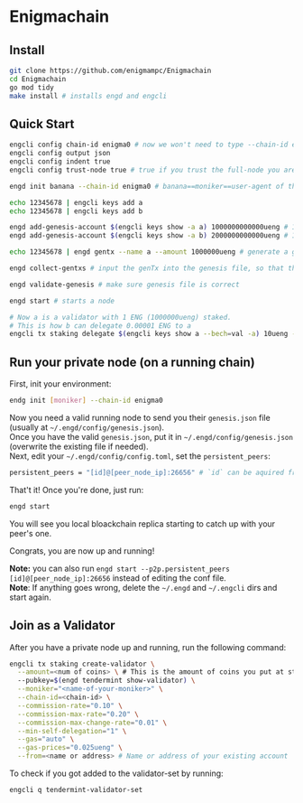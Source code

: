 # Enigmachain

## Install

```bash
git clone https://github.com/enigmampc/Enigmachain
cd Enigmachain
go mod tidy
make install # installs engd and engcli
```

## Quick Start

```bash
engcli config chain-id enigma0 # now we won't need to type --chain-id enigma0 every time
engcli config output json
engcli config indent true
engcli config trust-node true # true if you trust the full-node you are connecting to, false otherwise

engd init banana --chain-id enigma0 # banana==moniker==user-agent of this node

echo 12345678 | engcli keys add a
echo 12345678 | engcli keys add b

engd add-genesis-account $(engcli keys show -a a) 1000000000000ueng # 1 ENG == 10^6 uENG
engd add-genesis-account $(engcli keys show -a b) 2000000000000ueng # 1 ENG == 10^6 uENG

echo 12345678 | engd gentx --name a --amount 1000000ueng # generate a genesis transaction - this makes a a validator on genesis which stakes 1000000ueng (1 ENG)

engd collect-gentxs # input the genTx into the genesis file, so that the chain is aware of the validators

engd validate-genesis # make sure genesis file is correct

engd start # starts a node
```

```bash
# Now a is a validator with 1 ENG (1000000ueng) staked.
# This is how b can delegate 0.00001 ENG to a
engcli tx staking delegate $(engcli keys show a --bech=val -a) 10ueng --from b
```

## Run your private node (on a running chain)

First, init your environment:

```bash
endg init [moniker] --chain-id enigma0
```

Now you need a valid running node to send you their `genesis.json` file (usually at `~/.engd/config/genesis.json`).  
Once you have the valid `genesis.json`, put it in `~/.engd/config/genesis.json` (overwrite the existing file if needed).  
Next, edit your `~/.engd/config/config.toml`, set the `persistent_peers`:

```bash
persistent_peers = "[id]@[peer_node_ip]:26656" # `id` can be aquired from your first peer by running `engcli status`
```

That't it! Once you're done, just run:

```bash
engd start
```

You will see you local bloackchain replica starting to catch up with your peer's one.

Congrats, you are now up and running!

**Note:** you can also run `engd start --p2p.persistent_peers [id]@[peer_node_ip]:26656` instead of editing the conf file.  
**Note**: If anything goes wrong, delete the `~/.engd` and `~/.engcli` dirs and start again.

## Join as a Validator

After you have a private node up and running, run the following command:

```bash
engcli tx staking create-validator \
  --amount=<num of coins> \ # This is the amount of coins you put at stake. i.e. 100000ueng
  --pubkey=$(engd tendermint show-validator) \
  --moniker="<name-of-your-moniker>" \
  --chain-id=<chain-id> \
  --commission-rate="0.10" \
  --commission-max-rate="0.20" \
  --commission-max-change-rate="0.01" \
  --min-self-delegation="1" \
  --gas="auto" \
  --gas-prices="0.025ueng" \
  --from=<name or address> # Name or address of your existing account
```

To check if you got added to the validator-set by running:

```bash
engcli q tendermint-validator-set
```
